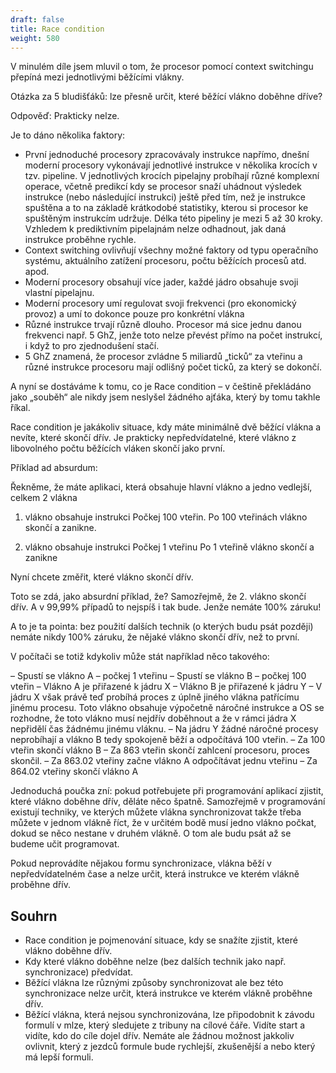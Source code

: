 ```yaml
---
draft: false
title: Race condition
weight: 580
---
```


V minulém díle jsem mluvil o tom, že procesor pomocí context switchingu přepíná mezi jednotlivými běžícími vlákny.

Otázka za 5 bludišťáků: lze přesně určit, které běžící vlákno doběhne dříve?

Odpověď: Prakticky nelze.

Je to dáno několika faktory:

- První jednoduché procesory zpracovávaly instrukce napřímo, dnešní moderní procesory vykonávají jednotlivé instrukce v několika krocích v tzv. pipeline. V jednotlivých krocích pipelajny probíhají různé komplexní operace, včetně predikcí kdy se procesor snaží uhádnout výsledek instrukce (nebo následující instrukci) ještě před tím, než je instrukce spuštěna a to na základě krátkodobé statistiky, kterou si procesor ke spuštěným instrukcím udržuje. Délka této pipeliny je mezi 5 až 30 kroky. Vzhledem k prediktivním pipelajnám nelze odhadnout, jak daná instrukce proběhne rychle.
- Context switching ovlivňují všechny možné faktory od typu operačního systému, aktuálního zatížení procesoru, počtu běžících procesů atd. apod.
- Moderní procesory obsahují více jader, každé jádro obsahuje svoji vlastní pipelajnu.
- Moderní procesory umí regulovat svoji frekvenci (pro ekonomický provoz) a umí to dokonce pouze pro konkrétní vlákna
- Různé instrukce trvají různě dlouho. Procesor má sice jednu danou frekvenci např. 5 GhZ, jenže toto nelze převést přímo na počet instrukcí, i když to pro zjednodušení stačí.
- 5 GhZ znamená, že procesor zvládne 5 miliardů „ticků“ za vteřinu a různé instrukce procesoru mají odlišný počet ticků, za který se dokončí.

A nyní se dostáváme k tomu, co je Race condition – v češtině překládáno jako „souběh“ ale nikdy jsem neslyšel žádného ajťáka, který by tomu takhle říkal.

Race condition je jakákoliv situace, kdy máte minimálně dvě běžící vlákna a nevíte, které skončí dřív. Je prakticky nepředvídatelné, které vlákno z libovolného počtu běžících vláken skončí jako první.

<div class="blue-note">

Příklad ad absurdum:

Řekněme, že máte aplikaci, která obsahuje hlavní vlákno a jedno vedlejší, celkem 2 vlákna

1. vlákno obsahuje instrukci Počkej 100 vteřin.
Po 100 vteřinách vlákno skončí a zanikne.

2. vlákno obsahuje instrukci Počkej 1 vteřinu
Po 1 vteřině vlákno skončí a zanikne

Nyní chcete změřit, které vlákno skončí dřív.

Toto se zdá, jako absurdní příklad, že? Samozřejmě, že 2. vlákno skončí dřív. A v 99,99% případů to nejspíš i tak bude.
Jenže nemáte 100% záruku!

A to je ta pointa: bez použití dalších technik (o kterých budu psát později) nemáte nikdy 100% záruku, že nějaké vlákno skončí dřív, než to první.

V počítači se totiž kdykoliv může stát například něco takového:

– Spustí se vlákno A – počkej 1 vteřinu
– Spustí se vlákno B – počkej 100 vteřin
– Vlákno A je přiřazené k jádru X
– Vlákno B je přiřazené k jádru Y
– V jádru X však právě teď probíhá proces z úplně jiného vlákna patřícímu jinému procesu. Toto vlákno obsahuje výpočetně náročné instrukce a OS se rozhodne, že toto vlákno musí nejdřív doběhnout a že v rámci jádra X nepřidělí čas žádnému jinému vláknu.
– Na jádru Y žádné náročné procesy neprobíhají a vlákno B tedy spokojeně běží a odpočítává 100 vteřin.
– Za 100 vteřin skončí vlákno B
– Za 863 vteřin skončí zahlcení procesoru, proces skončil.
– Za 863.02 vteřiny začne vlákno A odpočítávat jednu vteřinu
– Za 864.02 vteřiny skončí vlákno A

</div>

Jednoduchá poučka zní: pokud potřebujete při programování aplikací zjistit, které vlákno doběhne dřív, děláte něco špatně. Samozřejmě v programování existují techniky, ve kterých můžete vlákna synchronizovat takže třeba můžete v jednom vlákně říct, že v určitém bodě musí jedno vlákno počkat, dokud se něco nestane v druhém vlákně. O tom ale budu psát až se budeme učit programovat.

Pokud neprovádíte nějakou formu synchronizace, vlákna běží v nepředvídatelném čase a nelze určit, která instrukce ve kterém vlákně proběhne dřív.

## Souhrn

- Race condition je pojmenování situace, kdy se snažíte zjistit, které vlákno doběhne dřív.
- Kdy které vlákno doběhne nelze (bez dalších technik jako např. synchronizace) předvídat.
- Běžící vlákna lze různými způsoby synchronizovat ale bez této synchronizace nelze určit, která instrukce ve kterém vlákně proběhne dřív.
- Běžící vlákna, která nejsou synchronizována, lze připodobnit k závodu formulí v mlze, který sledujete z tribuny na cílové čáře. Vidíte start a vidíte, kdo do cíle dojel dřív. Nemáte ale žádnou možnost jakkoliv ovlivnit, který z jezdců formule bude rychlejší, zkušenější a nebo který má lepší formuli.